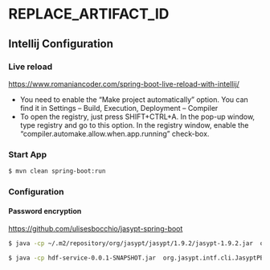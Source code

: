 # REPLACE_ARTIFACT_ID

## Intellij Configuration


### Live reload
https://www.romaniancoder.com/spring-boot-live-reload-with-intellij/

* You need to enable the “Make project automatically” option. You can find it in Settings – Build, Execution, Deployment – Compiler
* To open the registry, just press SHIFT+CTRL+A. In the pop-up window, type registry and go to this option. In the registry window, enable the “compiler.automake.allow.when.app.running” check-box.


### Start App
```bash
$ mvn clean spring-boot:run
```

### Configuration

#### Password encryption
https://github.com/ulisesbocchio/jasypt-spring-boot
```bash
$ java -cp ~/.m2/repository/org/jasypt/jasypt/1.9.2/jasypt-1.9.2.jar  org.jasypt.intf.cli.JasyptPBEStringEncryptionCLI input="contactspassword" password=supersecretz algorithm=PBEWithMD5AndDES
```

```bash
$ java -cp hdf-service-0.0.1-SNAPSHOT.jar  org.jasypt.intf.cli.JasyptPBEStringEncryptionCLI input="contactspassword" password=supersecretz algorithm=PBEWithMD5AndDES
```
